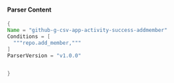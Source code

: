 #### Parser Content
```Java
{
Name = "github-g-csv-app-activity-success-addmember"
Conditions = [
  """repo.add_member,"""
]
ParserVersion = "v1.0.0"


}
```
